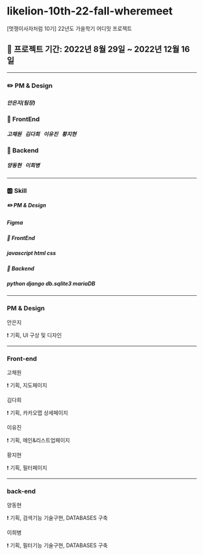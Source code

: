 # likelion-10th-22-fall-wheremeet
 [멋쟁이사자처럼 10기] 22년도 가을학기 어디밋 프로젝트


## :pushpin: 프로젝트 기간: 2022년 8월 29일 ~ 2022년 12월 16일
---

### :pencil2: PM & Design
##### 안은지(팀장)


### :art: FrontEnd
##### 고채원 &nbsp; 김다희 &nbsp;  이유진 &nbsp;  황지현


### :rocket: Backend
##### 양동현 &nbsp; 이희병

---

### :ab: Skill


##### :pencil2: PM & Design


##### Figma


##### :art: FrontEnd


##### javascript html css



##### :rocket: Backend


##### python django db.sqlite3 mariaDB

---
### PM & Design

안은지

:exclamation: 기획, UI 구상 및 디자인

---

### Front-end

고채원

:exclamation: 기획, 지도페이지


김다희

:exclamation: 기획, 카카오맵 상세페이지


이유진

:exclamation: 기획, 메인&리스트업페이지


황지현

:exclamation: 기획, 필터페이지

---

### back-end

양동현

:exclamation: 기획, 검색기능 기술구현, DATABASES 구축


이희병

:exclamation: 기획, 필터기능 기술구현, DATABASES 구축



